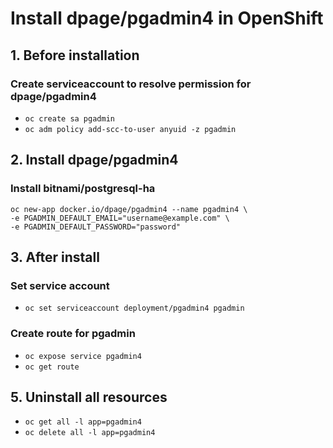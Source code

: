 # Install dpage/pgadmin4 in OpenShift


## 1. Before installation

### Create serviceaccount to resolve permission for dpage/pgadmin4
- `oc create sa pgadmin`
- `oc adm policy add-scc-to-user anyuid -z pgadmin`


## 2. Install dpage/pgadmin4

### Install bitnami/postgresql-ha
```
oc new-app docker.io/dpage/pgadmin4 --name pgadmin4 \
-e PGADMIN_DEFAULT_EMAIL="username@example.com" \
-e PGADMIN_DEFAULT_PASSWORD="password"
```

## 3. After install

### Set service account
- `oc set serviceaccount deployment/pgadmin4 pgadmin`

### Create route for pgadmin
- `oc expose service pgadmin4`
- `oc get route`


## 5. Uninstall all resources
- `oc get all -l app=pgadmin4`
- `oc delete all -l app=pgadmin4`
